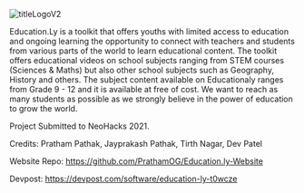 ![titleLogoV2](https://user-images.githubusercontent.com/49925882/190213348-7841ffcb-528f-4a46-b5ba-0434bc3085ce.png)

Education.Ly is a toolkit that offers youths with limited access to education and ongoing learning the opportunity to connect with teachers and students from various parts of the world to learn educational content. The toolkit offers educational videos on school subjects ranging from STEM courses (Sciences & Maths) but also other school subjects such as Geography, History and others. The subject content available on Educationaly ranges from Grade 9 - 12 and it is available at free of cost. We want to reach as many students as possible as we strongly believe in the power of education to grow the world.

Project Submitted to NeoHacks 2021.

Credits: Pratham Pathak, Jayprakash Pathak, Tirth Nagar, Dev Patel

Website Repo: https://github.com/PrathamOG/Education.ly-Website

Devpost: https://devpost.com/software/education-ly-t0wcze

